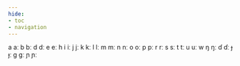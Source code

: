 ```yaml
---
hide:
- toc
- navigation
---
```

a
aː
b
bː
d
dː
e
eː
h
i
iː
j
jː
k
kː
l
lː
m
mː
n
nː
o
oː
p
pː
r
rː
s
sː
t
tː
u
uː
w
ŋ
ŋː
ɗ
ɗː
ɟ
ɟː
ɡ
ɡː
ɲ
ɲː
